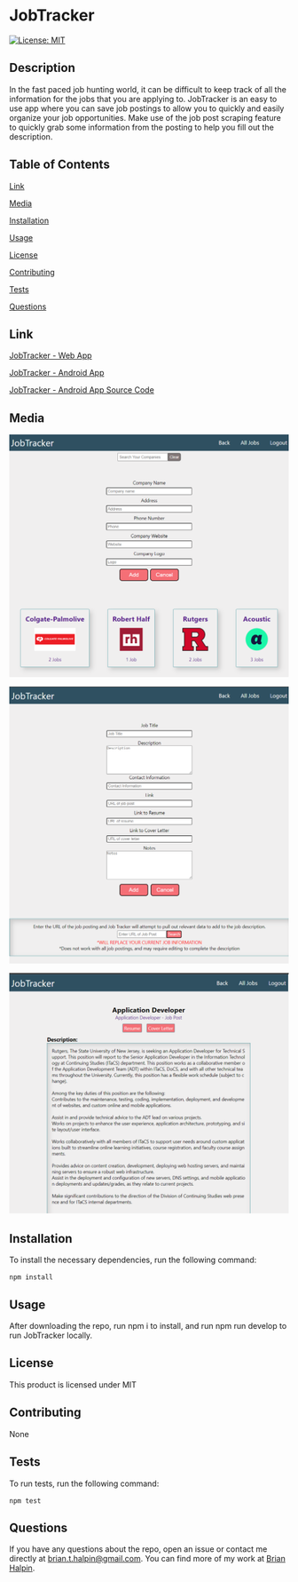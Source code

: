 # JobTracker
[![License: MIT](https://img.shields.io/badge/License-MIT-yellow.svg)](https://opensource.org/licenses/MIT)

## Description
In the fast paced job hunting world, it can be difficult to keep track of all the information for the jobs that you are applying to. JobTracker is an easy to use app where you can save job postings to allow you to quickly and easily organize your job opportunities. Make use of the job post scraping feature to quickly grab some information from the posting to help you fill out the description.

## Table of Contents

[Link](#link)

[Media](#media)

[Installation](#installation)

[Usage](#usage)

[License](#license)

[Contributing](#contributing)

[Tests](#tests)

[Questions](#questions)

## Link
[JobTracker - Web App](https://job-tracker-bh.herokuapp.com/)

[JobTracker - Android App](https://play.google.com/store/apps/details?id=com.halpin.jobtracker&pcampaignid=pcampaignidMKT-Other-global-all-co-prtnr-py-PartBadge-Mar2515-1)

[JobTracker - Android App Source Code](https://github.com/bthalpin/React-Native-Job-Tracker)

## Media

![Main page](/client/public/images/main.png)

![Add Job](/client/public/images/addJob.png)

![Job page](/client/public/images/job.png)


## Installation
To install the necessary dependencies, run the following command:

    npm install

## Usage
After downloading the repo, run npm i to install, and run npm run develop to run JobTracker locally.

## License
This product is licensed under MIT

## Contributing
None

## Tests
To run tests, run the following command:

    npm test

## Questions
If you have any questions about the repo, open an issue or contact me directly at <brian.t.halpin@gmail.com>. You can find more
    of my work at [Brian Halpin](https://github.com/bthalpin).
